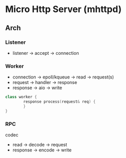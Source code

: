 # Micro Http Server (mhttpd)

## Arch

### Listener

* listener -> accept -> connection

### Worker

* connection -> epoll/kqueue -> read -> request(s)
* request -> handler -> response
* response -> aio -> write

```cpp
class worker {
		response process(request& req) {
		}
}
```

### RPC

codec

* read -> decode -> request
* response -> encode -> write
